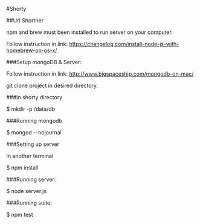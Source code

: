 #Shorty

##Url Shortner

npm and brew must been installed to run server on your computer.

Follow instruction in link: https://changelog.com/install-node-js-with-homebrew-on-os-x/

###Setup mongoDB & Server:

Follow instruction in link: http://www.bigspaceship.com/mongodb-on-mac/

git clone project in desired directory.

###In shorty directory

$ mkdir -p /data/db

###Running mongodb 

$ mongod --nojournal

###Setting up server

In another terminal

$ npm install

###Running server:

$ node server.js

###Running suite:

$ npm test
